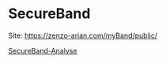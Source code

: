 # SecureBand
Site: https://zenzo-arian.com/myBand/public/

[SecureBand-Analyse] 


[SecureBand-Analyse]: <SecureBand-AnalyseFase-Zenzo.pdf>
